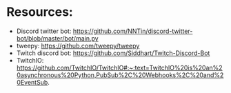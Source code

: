 # Resources:

- Discord twitter bot: https://github.com/NNTin/discord-twitter-bot/blob/master/bot/main.py
- tweepy: https://github.com/tweepy/tweepy
- Twitch discord bot: https://github.com/Siddhart/Twitch-Discord-Bot
- TwitchIO: https://github.com/TwitchIO/TwitchIO#:~:text=TwitchIO%20is%20an%20asynchronous%20Python,PubSub%2C%20Webhooks%2C%20and%20EventSub.
